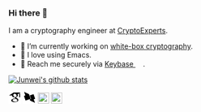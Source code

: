 ### Hi there 👋

I am a cryptography engineer at [CryptoExperts](https://www.cryptoexperts.com). 

- 🔭 I’m currently working on [white-box cryptography](http://cryptowiki.net/index.php?title=White-box_cryptography_and_software_code_cryptographic_obfuscation#Cryptosystem_models_and_white-box_cryptography).
- 🎒 I love using Emacs.
- 🔑 Reach me securely via [Keybase <img src="https://github.com/FortAwesome/Font-Awesome/blob/master/svgs/brands/keybase.svg" width="15" height="15" >](https://keybase.io/junweiwang).

[![Junwei's github stats](https://github-readme-stats.vercel.app/api?username=junwei-wang&count_private=true&show_icons=true)](https://github.com/anuraghazra/github-readme-stats)

<!--

Here are some ideas to get you started:

- 🌱 I’m currently learning ...
- 👯 I’m looking to collaborate on ...
- 🤔 I’m looking for help with ...
- 💬 Ask me about ...
- 📫 How to reach me: ...
- 😄 Pronouns: ...
- ⚡ Fun fact: ...
-->

[<img src="https://raw.githubusercontent.com/jpswalsh/academicons/master/svg/google-scholar.svg" width="25" height="25" />](https://scholar.google.com/citations?user=GNG2enMAAAAJ) [<img src="https://raw.githubusercontent.com/jpswalsh/academicons/master/svg/dblp.svg" width="25" height="25" />](https://dblp.uni-trier.de/pid/81/4816-3.html) [<img src="https://raw.githubusercontent.com/FortAwesome/Font-Awesome/master/svgs/brands/twitter.svg" width="22" height="22" />](https://twitter.com/junwei_wang) [<img src="https://raw.githubusercontent.com/FortAwesome/Font-Awesome/master/svgs/brands/linkedin-in.svg" width="22" height="22" />](https://www.linkedin.com/in/junweiwang/)
